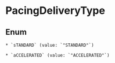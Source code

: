 
# PacingDeliveryType

## Enum


    * `sTANDARD` (value: `"STANDARD"`)

    * `aCCELERATED` (value: `"ACCELERATED"`)



